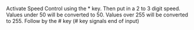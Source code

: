 Activate Speed Control using the * key.
Then put in a 2 to 3 digit speed.  Values under 50 will be converted to 50. Values over 255 will be converted to 255.
Follow by the # key (# key signals end of input)


